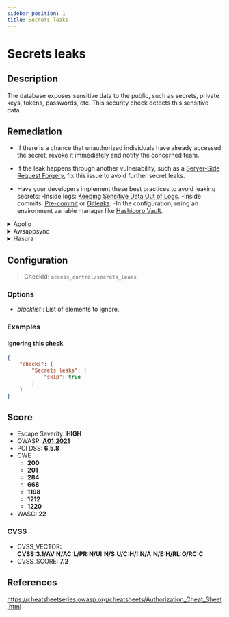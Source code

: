 ```yaml
---
sidebar_position: 1
title: Secrets leaks
---
```


# Secrets leaks

## Description

The database exposes sensitive data to the public, such as secrets, private keys, tokens, passwords, etc. This security check detects this sensitive data.

## Remediation

* If there is a chance that unauthorized individuals have already accessed the secret, revoke it immediately and notify the concerned team.

* If the leak happens through another vulnerability, such as a [Server-Side Request Forgery](https://docs.escape.tech/security_tests.html#request-forgery), fix this issue to avoid further secret leaks.

* Have your developers implement these best practices to avoid leaking secrets:
    -Inside logs: [Keeping Sensitive Data Out of Logs](https://medium.com/@joecrobak/seven-best-practices-for-keeping-sensitive-data-out-of-logs-3d7bbd12904).
    -Inside commits: [Pre-commit](https://pre-commit.com/) or [Gitleaks](https://github.com/zricethezav/gitleaks).
    -In the configuration, using an environment variable manager like [Hashicorp Vault](https://www.hashicorp.com/products/vault).


<details>
    <summary>Apollo</summary>

* If there is a chance that unauthorized individuals have already accessed the secret, revoke it immediately and notify the concerned team.

* If the leak happens through another vulnerability, such as a [Server-Side Request Forgery](https://docs.escape.tech/security_tests.html#request-forgery), fix this issue to avoid further secret leaks.

* Have your developers implement these best practices to avoid leaking secrets:
    -Inside logs: [keeping sensitive data out of logs](https://medium.com/@joecrobak/seven-best-practices-for-keeping-sensitive-data-out-of-logs-3d7bbd12904).
    -Inside commits: [Pre-commit](https://pre-commit.com/) or [Gitleaks](https://github.com/zricethezav/gitleaks).
    -In the configuration, using an environment variable manager like [Hashicorp Vault](https://www.hashicorp.com/products/vault).

See [Apollo's Access Control Documentation](https://www.apollographql.com/docs/apollo-server/security/authentication/#in-resolvers).
For large scale applications, you'll want to use a specific package like [GraphQL Shield](https://github.com/maticzav/graphql-shield) for quick and easy Access Control management.


</details>

<details>
    <summary>Awsappsync</summary>

* If there is a chance that unauthorized individuals have already accessed the secret, revoke it immediately and notify the concerned team.

* If the leak happens through another vulnerability, such as a [Server-Side Request Forgery](https://docs.escape.tech/security_tests.html#request-forgery), fix this issue to avoid further secret leaks.

* Have your developers implement these best practices to avoid leaking secrets:
    -Inside logs: [keeping sensitive data out of logs](https://medium.com/@joecrobak/seven-best-practices-for-keeping-sensitive-data-out-of-logs-3d7bbd12904)
    -Inside commits: [Pre-commit](https://pre-commit.com/) or [Gitleaks](https://github.com/zricethezav/gitleaks)
    -In the configuration, using an environment variable manager like [Hashicorp Vault](https://www.hashicorp.com/products/vault)

Appsync provides several other methods for protecting critical information.
-To learn more on implementing fine-grained access control, head over to https://docs.aws.amazon.com/appsync/latest/devguide/security-authz.html#fine-grained-access-control.
-To learn more on filtering critical data directly from responses, see https://docs.aws.amazon.com/appsync/latest/devguide/security-authz.html#aws-appsync-filtering-information.


</details>

<details>
    <summary>Hasura</summary>

* If there is a chance that unauthorized individuals have already accessed the secret, revoke it immediately and notify the concerned team.

* If the leak happens through another vulnerability, such as a [Server-Side Request Forgery](https://docs.escape.tech/security_tests.html#request-forgery), fix this issue to avoid further secret leaks.

* Have your developers implement these best practices to avoid leaking secrets:
    -Inside logs: [keeping sensitive data out of logs](https://medium.com/@joecrobak/seven-best-practices-for-keeping-sensitive-data-out-of-logs-3d7bbd12904)
    -Inside commits: [Pre-commit](https://pre-commit.com/) or [Gitleaks](https://github.com/zricethezav/gitleaks)
    -In the configuration, using an environment variable manager like [Hashicorp Vault](https://www.hashicorp.com/products/vault)

See Hasura's detailed documentation for [authorization management](https://hasura.io/docs/latest/graphql/core/auth/authorization/permission-rules/).


</details>

## Configuration

> CheckId: `access_control/secrets_leaks`

### Options

- *blacklist* : List of elements to ignore.




### Examples


#### Ignoring this check

```json
{
    "checks": {
        "Secrets leaks": {
            "skip": true
        }
    }
}
```




## Score

- Escape Severity: **<span className="high-severity">HIGH</span>**
- OWASP: **[A01:2021](https://owasp.org/Top10/A01_2021-Broken_Access_Control/)**
- PCI DSS: **6.5.8**
- CWE
  - **200**
  - **201**
  - **284**
  - **668**
  - **1198**
  - **1212**
  - **1220**
- WASC: **22**



### CVSS

- CVSS_VECTOR: **CVSS:3.1/AV:N/AC:L/PR:N/UI:N/S:U/C:H/I:N/A:N/E:H/RL:O/RC:C**
- CVSS_SCORE: **7.2**

## References

https://cheatsheetseries.owasp.org/cheatsheets/Authorization_Cheat_Sheet.html
